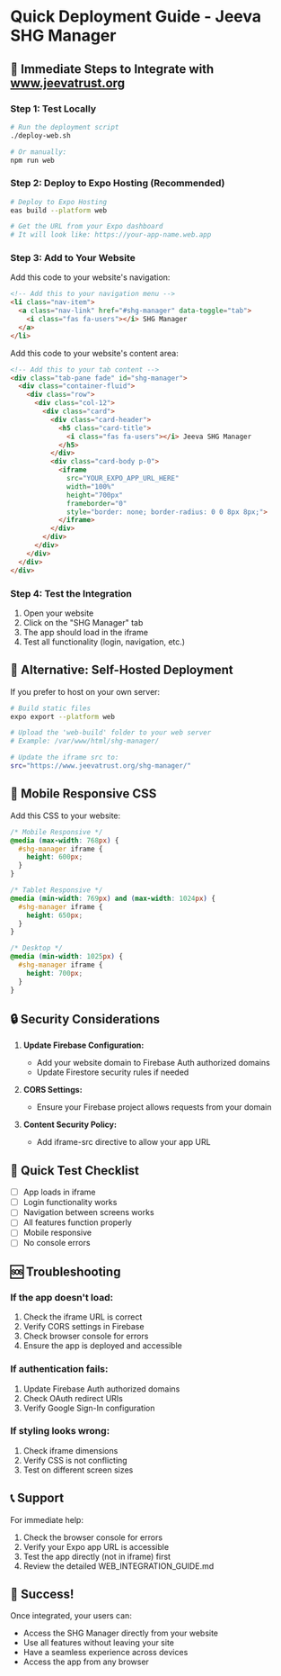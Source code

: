 # Quick Deployment Guide - Jeeva SHG Manager

## 🚀 Immediate Steps to Integrate with www.jeevatrust.org

### Step 1: Test Locally
```bash
# Run the deployment script
./deploy-web.sh

# Or manually:
npm run web
```

### Step 2: Deploy to Expo Hosting (Recommended)
```bash
# Deploy to Expo Hosting
eas build --platform web

# Get the URL from your Expo dashboard
# It will look like: https://your-app-name.web.app
```

### Step 3: Add to Your Website

Add this code to your website's navigation:

```html
<!-- Add this to your navigation menu -->
<li class="nav-item">
  <a class="nav-link" href="#shg-manager" data-toggle="tab">
    <i class="fas fa-users"></i> SHG Manager
  </a>
</li>
```

Add this code to your website's content area:

```html
<!-- Add this to your tab content -->
<div class="tab-pane fade" id="shg-manager">
  <div class="container-fluid">
    <div class="row">
      <div class="col-12">
        <div class="card">
          <div class="card-header">
            <h5 class="card-title">
              <i class="fas fa-users"></i> Jeeva SHG Manager
            </h5>
          </div>
          <div class="card-body p-0">
            <iframe 
              src="YOUR_EXPO_APP_URL_HERE" 
              width="100%" 
              height="700px" 
              frameborder="0"
              style="border: none; border-radius: 0 0 8px 8px;">
            </iframe>
          </div>
        </div>
      </div>
    </div>
  </div>
</div>
```

### Step 4: Test the Integration

1. Open your website
2. Click on the "SHG Manager" tab
3. The app should load in the iframe
4. Test all functionality (login, navigation, etc.)

## 🔧 Alternative: Self-Hosted Deployment

If you prefer to host on your own server:

```bash
# Build static files
expo export --platform web

# Upload the 'web-build' folder to your web server
# Example: /var/www/html/shg-manager/

# Update the iframe src to:
src="https://www.jeevatrust.org/shg-manager/"
```

## 📱 Mobile Responsive CSS

Add this CSS to your website:

```css
/* Mobile Responsive */
@media (max-width: 768px) {
  #shg-manager iframe {
    height: 600px;
  }
}

/* Tablet Responsive */
@media (min-width: 769px) and (max-width: 1024px) {
  #shg-manager iframe {
    height: 650px;
  }
}

/* Desktop */
@media (min-width: 1025px) {
  #shg-manager iframe {
    height: 700px;
  }
}
```

## 🔒 Security Considerations

1. **Update Firebase Configuration:**
   - Add your website domain to Firebase Auth authorized domains
   - Update Firestore security rules if needed

2. **CORS Settings:**
   - Ensure your Firebase project allows requests from your domain

3. **Content Security Policy:**
   - Add iframe-src directive to allow your app URL

## 🎯 Quick Test Checklist

- [ ] App loads in iframe
- [ ] Login functionality works
- [ ] Navigation between screens works
- [ ] All features function properly
- [ ] Mobile responsive
- [ ] No console errors

## 🆘 Troubleshooting

### If the app doesn't load:
1. Check the iframe URL is correct
2. Verify CORS settings in Firebase
3. Check browser console for errors
4. Ensure the app is deployed and accessible

### If authentication fails:
1. Update Firebase Auth authorized domains
2. Check OAuth redirect URIs
3. Verify Google Sign-In configuration

### If styling looks wrong:
1. Check iframe dimensions
2. Verify CSS is not conflicting
3. Test on different screen sizes

## 📞 Support

For immediate help:
1. Check the browser console for errors
2. Verify your Expo app URL is accessible
3. Test the app directly (not in iframe) first
4. Review the detailed WEB_INTEGRATION_GUIDE.md

## 🎉 Success!

Once integrated, your users can:
- Access the SHG Manager directly from your website
- Use all features without leaving your site
- Have a seamless experience across devices
- Access the app from any browser 